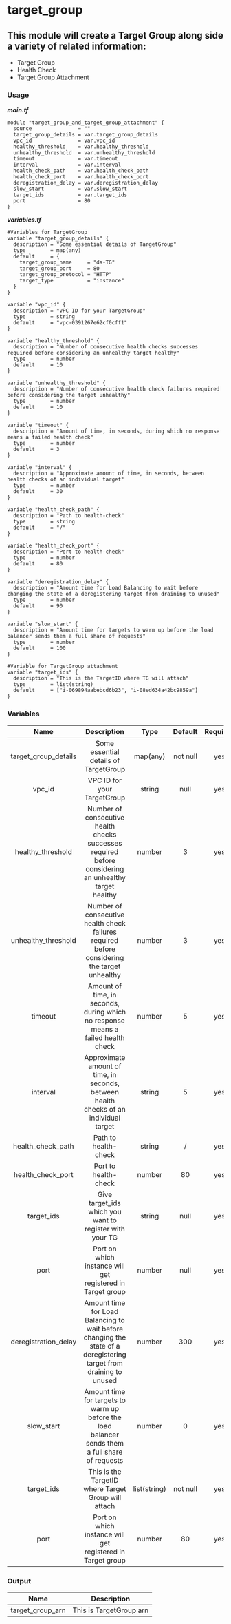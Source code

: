 # target_group

## This module will create a Target Group along side a variety of related information:
 - Target Group
 - Health Check
 - Target Group Attachment

### Usage
***main.tf***
```hcl
module "target_group_and_target_group_attachment" {
  source               = ""
  target_group_details = var.target_group_details
  vpc_id               = var.vpc_id
  healthy_threshold    = var.healthy_threshold
  unhealthy_threshold  = var.unhealthy_threshold
  timeout              = var.timeout
  interval             = var.interval
  health_check_path    = var.health_check_path
  health_check_port    = var.health_check_port
  deregistration_delay = var.deregistration_delay
  slow_start           = var.slow_start
  target_ids           = var.target_ids
  port                 = 80
}
```

***variables.tf***
```hcl
#Variables for TargetGroup
variable "target_group_details" {
  description = "Some essential details of TargetGroup"
  type        = map(any)
  default     = {
    target_group_name     = "da-TG"
    target_group_port     = 80
    target_group_protocol = "HTTP"
    target_type           = "instance"
  }
}

variable "vpc_id" {
  description = "VPC ID for your TargetGroup"
  type        = string
  default     = "vpc-0391267e62cf0cff1"
}

variable "healthy_threshold" {
  description = "Number of consecutive health checks successes required before considering an unhealthy target healthy"
  type        = number
  default     = 10
}

variable "unhealthy_threshold" {
  description = "Number of consecutive health check failures required before considering the target unhealthy"
  type        = number
  default     = 10
}

variable "timeout" {
  description = "Amount of time, in seconds, during which no response means a failed health check"
  type        = number
  default     = 3
}

variable "interval" {
  description = "Approximate amount of time, in seconds, between health checks of an individual target"
  type        = number
  default     = 30
}

variable "health_check_path" {
  description = "Path to health-check"
  type        = string
  default     = "/"
}

variable "health_check_port" {
  description = "Port to health-check"
  type        = number
  default     = 80
}

variable "deregistration_delay" {
  description = "Amount time for Load Balancing to wait before changing the state of a deregistering target from draining to unused"
  type        = number
  default     = 90
}

variable "slow_start" {
  description = "Amount time for targets to warm up before the load balancer sends them a full share of requests"
  type        = number
  default     = 100
}

#Variable for TargetGroup attachment
variable "target_ids" {
  description = "This is the TargetID where TG will attach"
  type        = list(string)
  default     = ["i-069894aabebcd6b23", "i-08ed634a42bc9859a"]
}
```

### Variables


| Name  |  Description  | Type | Default | Required |
| :-------------:  | :-------------: | :-------------: |  :-----------:  | :-------------: | 
| target_group_details  |  Some essential details of TargetGroup  | map(any)  | not null  | yes  | 
| vpc_id  | VPC ID for your TargetGroup  |  string  | null  | yes  |
| healthy_threshold  | Number of consecutive health checks successes required before considering an unhealthy target healthy | number  |  3  | yes  |
| unhealthy_threshold  |  Number of consecutive health check failures required before considering the target unhealthy  |  number  |  3  | yes  | 
| timeout  |  Amount of time, in seconds, during which no response means a failed health check  | number  |  5  | yes  |
| interval  |  Approximate amount of time, in seconds, between health checks of an individual target  |  string  | 5  | yes  |
| health_check_path |  Path to health-check  |  string  | / | yes |
| health_check_port | Port to health-check | number | 80 | yes |
| target_ids  | Give target_ids which you want to register with your TG  |  string  | null  | yes  |
| port  |  Port on which instance will get registered in Target group  | number  |  null  | yes  |
| deregistration_delay  |  Amount time for Load Balancing to wait before changing the state of a deregistering target from draining to unused  | number | 300 | yes  |
| slow_start  | Amount time for targets to warm up before the load balancer sends them a full share of requests  | number | 0 | yes |
| target_ids | This is the TargetID where Target Group will attach | list(string) | not null | yes |
| port | Port on which instance will get registered in Target group | number | 80 | yes |

### Output


| Name | Description |
| :-----: | :-----------: |
| target_group_arn | This is TargetGroup arn |
